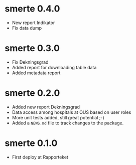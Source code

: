 # smerte 0.4.0

* New report Indikator
* Fix data dump

# smerte 0.3.0

* Fix Dekningsgrad
* Added report for downloading table data
* Added metadata report

# smerte 0.2.0

* Added new report Dekningsgrad
* Data access among hospitals at OUS based on user roles
* More unit tests added, still great potential ;-)
* Added a `NEWS.md` file to track changes to the package.

# smerte 0.1.0

* First deploy at Rapporteket
